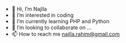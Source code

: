 - 👋 Hi, I’m Najlla
- 👀 I’m interested in coding
- 🌱 I’m currently learning PHP and Python
- 💞️ I’m looking to collaborate on ...
- 📫 How to reach me najlla.rahim@gmail.com

<!---
najlla/najlla is a ✨ special ✨ repository because its `README.md` (this file) appears on your GitHub profile.
You can click the Preview link to take a look at your changes.
--->
